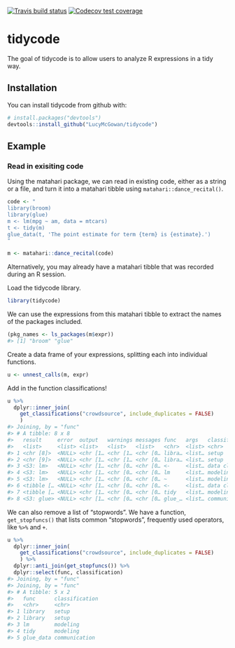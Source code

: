 
<!-- README.md is generated from README.Rmd. Please edit that file -->

<!-- badges: start -->

[![Travis build
status](https://travis-ci.org/LucyMcGowan/tidycode.svg?branch=master)](https://travis-ci.org/LucyMcGowan/tidycode)
[![Codecov test
coverage](https://codecov.io/gh/LucyMcGowan/tidycode/branch/master/graph/badge.svg)](https://codecov.io/gh/LucyMcGowan/tidycode?branch=master)
<!-- badges: end -->

# tidycode

The goal of tidycode is to allow users to analyze R expressions in a
tidy way.

## Installation

You can install tidycode from github with:

``` r
# install.packages("devtools")
devtools::install_github("LucyMcGowan/tidycode")
```

## Example

### Read in exisiting code

Using the matahari package, we can read in existing code, either as a
string or a file, and turn it into a matahari tibble using
`matahari::dance_recital()`.

``` r
code <- "
library(broom)
library(glue)
m <- lm(mpg ~ am, data = mtcars)
t <- tidy(m)
glue_data(t, 'The point estimate for term {term} is {estimate}.')
"

m <- matahari::dance_recital(code)
```

Alternatively, you may already have a matahari tibble that was recorded
during an R session.

Load the tidycode library.

``` r
library(tidycode)
```

We can use the expressions from this matahari tibble to extract the
names of the packages included.

``` r
(pkg_names <- ls_packages(m$expr))
#> [1] "broom" "glue"
```

Create a data frame of your expressions, splitting each into individual
functions.

``` r
u <- unnest_calls(m, expr)
```

Add in the function classifications\!

``` r
u %>%
  dplyr::inner_join(
    get_classifications("crowdsource", include_duplicates = FALSE)
    )
#> Joining, by = "func"
#> # A tibble: 8 x 8
#>   result     error  output   warnings messages func   args   classification
#>   <list>     <list> <list>   <list>   <list>   <chr>  <list> <chr>         
#> 1 <chr [8]>  <NULL> <chr [1… <chr [1… <chr [0… libra… <list… setup         
#> 2 <chr [9]>  <NULL> <chr [1… <chr [1… <chr [0… libra… <list… setup         
#> 3 <S3: lm>   <NULL> <chr [1… <chr [0… <chr [0… <-     <list… data cleaning 
#> 4 <S3: lm>   <NULL> <chr [1… <chr [0… <chr [0… lm     <list… modeling      
#> 5 <S3: lm>   <NULL> <chr [1… <chr [0… <chr [0… ~      <list… modeling      
#> 6 <tibble [… <NULL> <chr [1… <chr [0… <chr [0… <-     <list… data cleaning 
#> 7 <tibble [… <NULL> <chr [1… <chr [0… <chr [0… tidy   <list… modeling      
#> 8 <S3: glue> <NULL> <chr [1… <chr [0… <chr [0… glue_… <list… communication
```

We can also remove a list of “stopwords”. We have a function,
`get_stopfuncs()` that lists common “stopwords”, frequently used
operators, like `%>%` and `+`.

``` r
u %>%
  dplyr::inner_join(
    get_classifications("crowdsource", include_duplicates = FALSE)
    ) %>%
  dplyr::anti_join(get_stopfuncs()) %>%
  dplyr::select(func, classification)
#> Joining, by = "func"
#> Joining, by = "func"
#> # A tibble: 5 x 2
#>   func      classification
#>   <chr>     <chr>         
#> 1 library   setup         
#> 2 library   setup         
#> 3 lm        modeling      
#> 4 tidy      modeling      
#> 5 glue_data communication
```

